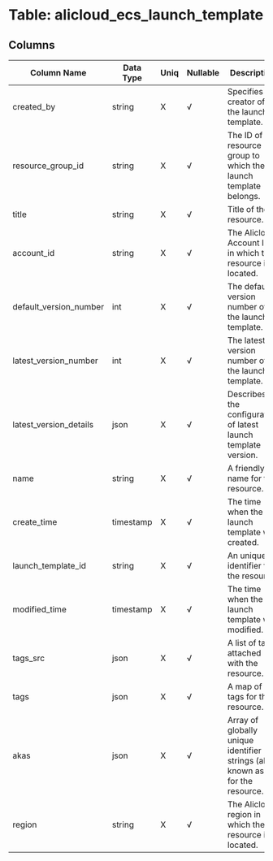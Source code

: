 # Table: alicloud_ecs_launch_template

## Columns 

|  Column Name   |  Data Type  | Uniq | Nullable | Description | 
|  ----  | ----  | ----  | ----  | ---- | 
| created_by | string | X | √ | Specifies the creator of the launch template. | 
| resource_group_id | string | X | √ | The ID of the resource group to which the launch template belongs. | 
| title | string | X | √ | Title of the resource. | 
| account_id | string | X | √ | The Alicloud Account ID in which the resource is located. | 
| default_version_number | int | X | √ | The default version number of the launch template. | 
| latest_version_number | int | X | √ | The latest version number of the launch template. | 
| latest_version_details | json | X | √ | Describes the configuration of latest launch template version. | 
| name | string | X | √ | A friendly name for the resource. | 
| create_time | timestamp | X | √ | The time when the launch template was created. | 
| launch_template_id | string | X | √ | An unique identifier for the resource. | 
| modified_time | timestamp | X | √ | The time when the launch template was modified. | 
| tags_src | json | X | √ | A list of tags attached with the resource. | 
| tags | json | X | √ | A map of tags for the resource. | 
| akas | json | X | √ | Array of globally unique identifier strings (also known as) for the resource. | 
| region | string | X | √ | The Alicloud region in which the resource is located. | 


